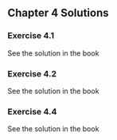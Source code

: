 ## Chapter 4 Solutions

### Exercise 4.1

See the solution in the book

### Exercise 4.2

See the solution in the book

### Exercise 4.4

See the solution in the book
